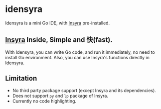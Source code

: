 # idensyra

Idensyra is a mini Go IDE, with [Insyra](https://github.com/HazelnutParadise/insyra) pre-installed.

## [Insyra](https://github.com/HazelnutParadise/insyra) Inside, Simple and 快(fast).

With Idensyra, you can write Go code, and run it immediately, no need to install Go environment. Also, you can use Insyra's functions directly in Idensyra.

## Limitation

- No third party package support (except Insyra and its dependencies).
- Does not support `py` and `lp` package of Insyra.
- Currently no code highlighting.
